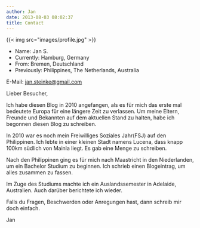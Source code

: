 ```yaml
---
author: Jan
date: 2013-08-03 08:02:37
title: Contact
---
```


{{< img src="images/profile.jpg" >}}

* Name: Jan S.
* Currently: Hamburg, Germany
* From: Bremen, Deutschland
* Previously: Philippines, The Netherlands, Australia

E-Mail: <jan.steinke@gmail.com>

Lieber Besucher,

Ich habe diesen Blog in 2010 angefangen, als es für mich das erste mal
bedeutete Europa für eine längere Zeit zu verlassen. Um meine Eltern, Freunde
und Bekannten auf dem aktuellen Stand zu halten, habe ich begonnen diesen Blog
zu schreiben.

In 2010 war es noch mein Freiwilliges Soziales Jahr(FSJ) auf den Philippinen.
Ich lebte in einer kleinen Stadt namens Lucena, dass knapp 100km südlich von
Mainla liegt. Es gab eine Menge zu schreiben.

Nach den Philippinen ging es für mich nach Maastricht in den Niederlanden, um
ein Bachelor Studium zu beginnen. Ich schrieb einen Blogeintrag, um alles
zusammen zu fassen.

Im Zuge des Studiums machte ich ein Auslandssemester in Adelaide, Australien.
Auch darüber berichtete ich wieder.

Falls du Fragen, Beschwerden oder Anregungen hast, dann schreib mir doch
einfach.

Jan
